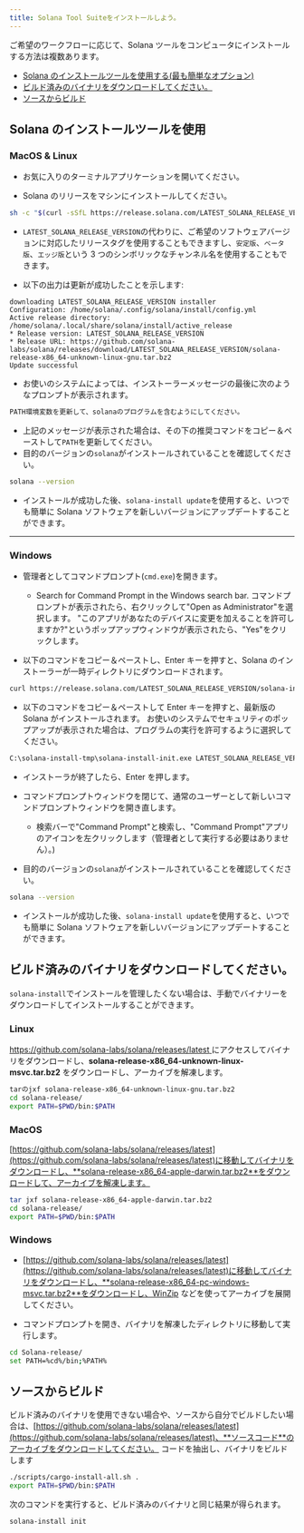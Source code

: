 ```yaml
---
title: Solana Tool Suiteをインストールしよう。
---
```


ご希望のワークフローに応じて、Solana ツールをコンピュータにインストールする方法は複数あります。

- [Solana のインストールツールを使用する(最も簡単なオプション)](#use-solanas-install-tool)
- [ビルド済みのバイナリをダウンロードしてください。](#download-prebuilt-binaries)
- [ソースからビルド](#build-from-source)

## Solana のインストールツールを使用

### MacOS & Linux

- お気に入りのターミナルアプリケーションを開いてください。

- Solana のリリース[](https://github.com/solana-labs/solana/releases/tag/LATEST_SOLANA_RELEASE_VERSION)をマシンにインストールしてください。

```bash
sh -c "$(curl -sSfL https://release.solana.com/LATEST_SOLANA_RELEASE_VERSION/install)"
```

- `LATEST_SOLANA_RELEASE_VERSION`の代わりに、ご希望のソフトウェアバージョンに対応したリリースタグを使用することもできますし、`安定版`、`ベータ版`、`エッジ版`という 3 つのシンボリックなチャンネル名を使用することもできます。

- 以下の出力は更新が成功したことを示します:

```text
downloading LATEST_SOLANA_RELEASE_VERSION installer
Configuration: /home/solana/.config/solana/install/config.yml
Active release directory: /home/solana/.local/share/solana/install/active_release
* Release version: LATEST_SOLANA_RELEASE_VERSION
* Release URL: https://github.com/solana-labs/solana/releases/download/LATEST_SOLANA_RELEASE_VERSION/solana-release-x86_64-unknown-linux-gnu.tar.bz2
Update successful
```

- お使いのシステムによっては、インストーラーメッセージの最後に次のようなプロンプトが表示されます。

```bash
PATH環境変数を更新して、solanaのプログラムを含むようにしてください。
```

- 上記のメッセージが表示された場合は、その下の推奨コマンドをコピー＆ペーストして`PATH`を更新してください。
- 目的のバージョンの`solana`がインストールされていることを確認してください。

```bash
solana --version
```

- インストールが成功した後、`solana-install update`を使用すると、いつでも簡単に Solana ソフトウェアを新しいバージョンにアップデートすることができます。

---

### Windows

- 管理者としてコマンドプロンプト(`cmd.exe`)を開きます。

  - Search for Command Prompt in the Windows search bar. コマンドプロンプトが表示されたら、右クリックして"Open as Administrator"を選択します。 "このアプリがあなたのデバイスに変更を加えることを許可しますか?"というポップアップウィンドウが表示されたら、"Yes"をクリックします。

- 以下のコマンドをコピー＆ペーストし、Enter キーを押すと、Solana のインストーラーが一時ディレクトリにダウンロードされます。

```bash
curl https://release.solana.com/LATEST_SOLANA_RELEASE_VERSION/solana-install-x86_64-pc-windows-msvc.exe --output C:\solana-install-tmp\solana-install-init.exe -create-dirs
```

- 以下のコマンドをコピー＆ペーストして Enter キーを押すと、最新版の Solana がインストールされます。 お使いのシステムでセキュリティのポップアップが表示された場合は、プログラムの実行を許可するように選択してください。

```bash
C:\solana-install-tmp\solana-install-init.exe LATEST_SOLANA_RELEASE_VERSI
```

- インストーラが終了したら、Enter を押します。

- コマンドプロンプトウィンドウを閉じて、通常のユーザーとして新しいコマンドプロンプトウィンドウを開き直します。
  - 検索バーで"Command Prompt"と検索し、"Command Prompt"アプリのアイコンを左クリックします（管理者として実行する必要はありません）。)
- 目的のバージョンの`solana`がインストールされていることを確認してください。

```bash
solana --version
```

- インストールが成功した後、`solana-install update`を使用すると、いつでも簡単に Solana ソフトウェアを新しいバージョンにアップデートすることができます。

## ビルド済みのバイナリをダウンロードしてください。

`solana-install`でインストールを管理したくない場合は、手動でバイナリーをダウンロードしてインストールすることができます。

### Linux

[https://github.com/solana-labs/solana/releases/latest ](https://github.com/solana-labs/solana/releases/latest)にアクセスしてバイナリをダウンロードし、**solana-release-x86_64-unknown-linux-msvc.tar.bz2** をダウンロードし、アーカイブを解凍します。

```bash
tarのjxf solana-release-x86_64-unknown-linux-gnu.tar.bz2
cd solana-release/
export PATH=$PWD/bin:$PATH
```

### MacOS

[https://github.com/solana-labs/solana/releases/latest](https://github.com/solana-labs/solana/releases/latest)に移動してバイナリをダウンロードし、**solana-release-x86_64-apple-darwin.tar.bz2**をダウンロードして、アーカイブを解凍します。

```bash
tar jxf solana-release-x86_64-apple-darwin.tar.bz2
cd solana-release/
export PATH=$PWD/bin:$PATH
```

### Windows

- [https://github.com/solana-labs/solana/releases/latest](https://github.com/solana-labs/solana/releases/latest)に移動してバイナリをダウンロードし、**solana-release-x86_64-pc-windows-msvc.tar.bz2**をダウンロードし、WinZip などを使ってアーカイブを展開してください。

- コマンドプロンプトを開き、バイナリを解凍したディレクトリに移動して実行します。

```bash
cd Solana-release/
set PATH=%cd%/bin;%PATH%
```

## ソースからビルド

ビルド済みのバイナリを使用できない場合や、ソースから自分でビルドしたい場合は、[https://github.com/solana-labs/solana/releases/latest](https://github.com/solana-labs/solana/releases/latest)、**ソースコード**のアーカイブをダウンロードしてください。 コードを抽出し、バイナリをビルドします

```bash
./scripts/cargo-install-all.sh .
export PATH=$PWD/bin:$PATH
```

次のコマンドを実行すると、ビルド済みのバイナリと同じ結果が得られます。

```bash
solana-install init
```
